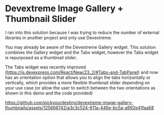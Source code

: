 # Devextreme Image Gallery + Thumbnail Slider

I ran into this solution because I was trying to reduce the number of external libraries in another project and only use Devextreme.

You may already be aware of the Devextreme Gallery widget. This solution combines the Gallery widget and the Tabs widget, however the Tabs widget is repurposed as a thumbnail slider.

The Tabs widget was recently improved (https://js.devexpress.com/React/New/23_2/#Tabs-and-TabPanel)  and now has an orientation option that allows you to align the tabs horizontally or vertically, which provides a more flexible thumbnail slider depending on your use case (or allow the user to switch between the two orientations as shown in this demo and the code provided)


https://github.com/pickyourdestiny/devextreme-image-gallery-thumbnails/assets/125666742/a3c3c524-611a-446e-bc5a-a992e41faa68

